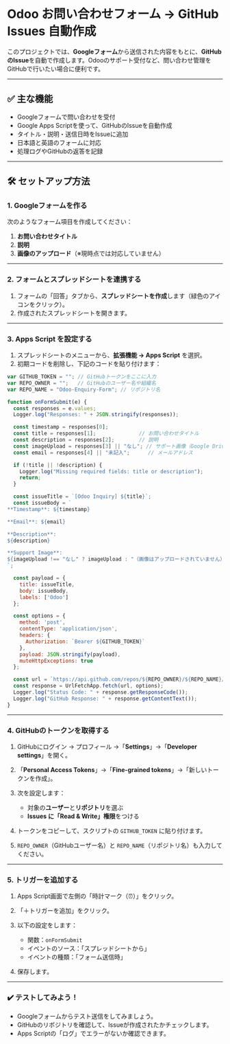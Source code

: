 # Odoo お問い合わせフォーム → GitHub Issues 自動作成

このプロジェクトでは、**Googleフォーム**から送信された内容をもとに、**GitHubのIssue**を自動で作成します。Odooのサポート受付など、問い合わせ管理をGitHubで行いたい場合に便利です。

---

## ✅ 主な機能

* Googleフォームで問い合わせを受付
* Google Apps Scriptを使って、GitHubのIssueを自動作成
* タイトル・説明・送信日時をIssueに追加
* 日本語と英語のフォームに対応
* 処理ログやGitHubの返答を記録

---

## 🛠️ セットアップ方法

### 1. Googleフォームを作る

次のようなフォーム項目を作成してください：

1. **お問い合わせタイトル**
2. **説明**
3. **画像のアップロード**（※現時点では対応していません）

---

### 2. フォームとスプレッドシートを連携する

1. フォームの「回答」タブから、**スプレッドシートを作成**します（緑色のアイコンをクリック）。
2. 作成されたスプレッドシートを開きます。

---

### 3. Apps Script を設定する

1. スプレッドシートのメニューから、**拡張機能 → Apps Script** を選択。
2. 初期コードを削除し、下記のコードを貼り付けます：

```javascript
var GITHUB_TOKEN = ""; // GitHubトークンをここに入力
var REPO_OWNER = "";   // GitHubのユーザー名や組織名
var REPO_NAME = "Odoo-Enquiry-Form"; // リポジトリ名

function onFormSubmit(e) {
  const responses = e.values;
  Logger.log("Responses: " + JSON.stringify(responses));

  const timestamp = responses[0];
  const title = responses[1];              // お問い合わせタイトル
  const description = responses[2];        // 説明
  const imageUpload = responses[3] || "なし"; // サポート画像（Google Drive リンク）
  const email = responses[4] || "未記入";      // メールアドレス

  if (!title || !description) {
    Logger.log("Missing required fields: title or description");
    return;
  }

  const issueTitle = `[Odoo Inquiry] ${title}`;
  const issueBody = `
**Timestamp**: ${timestamp}

**Email**: ${email}

**Description**:
${description}

**Support Image**:
${imageUpload !== "なし" ? imageUpload : "（画像はアップロードされていません）"}
`;

  const payload = {
    title: issueTitle,
    body: issueBody,
    labels: ['Odoo']
  };

  const options = {
    method: 'post',
    contentType: 'application/json',
    headers: {
      Authorization: `Bearer ${GITHUB_TOKEN}`
    },
    payload: JSON.stringify(payload),
    muteHttpExceptions: true
  };

  const url = `https://api.github.com/repos/${REPO_OWNER}/${REPO_NAME}/issues`;
  const response = UrlFetchApp.fetch(url, options);
  Logger.log("Status Code: " + response.getResponseCode());
  Logger.log("GitHub Response: " + response.getContentText());
}

```

---

### 4. GitHubのトークンを取得する

1. GitHubにログイン → プロフィール →「**Settings**」→「**Developer settings**」を開く。
2. 「**Personal Access Tokens**」→「**Fine-grained tokens**」→「新しいトークンを作成」。
3. 次を設定します：

   * 対象の**ユーザー**と**リポジトリ**を選ぶ
   * **Issues に「Read & Write」権限**をつける
4. トークンをコピーして、スクリプトの `GITHUB_TOKEN` に貼り付けます。
5. `REPO_OWNER`（GitHubユーザー名）と `REPO_NAME`（リポジトリ名）も入力してください。

---

### 5. トリガーを追加する

1. Apps Script画面で左側の「時計マーク（⏰）」をクリック。
2. 「＋トリガーを追加」をクリック。
3. 以下の設定をします：

   * 関数：`onFormSubmit`
   * イベントのソース：「スプレッドシートから」
   * イベントの種類：「フォーム送信時」
4. 保存します。

---

### ✔️ テストしてみよう！

* Googleフォームからテスト送信をしてみましょう。
* GitHubのリポジトリを確認して、Issueが作成されたかチェックします。
* Apps Scriptの「ログ」でエラーがないか確認できます。



